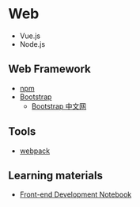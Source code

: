 # Web
- Vue.js
- Node.js

## Web Framework
- [npm](https://docs.npmjs.com/)
- [Bootstrap](https://getbootstrap.com/)
    - [Bootstrap 中文网](http://www.bootcss.com/)

## Tools
- [webpack](https://webpack.js.org/)

## Learning materials
- [Front-end Development Notebook](https://github.com/li-xinyang/FE_Note)
